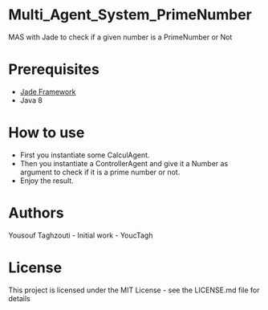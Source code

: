 # Multi_Agent_System_PrimeNumber
MAS with Jade to check if a given number is a PrimeNumber or Not

# Prerequisites
* [Jade Framework](https://jade.tilab.com/)
* Java 8

# How to use
  * First you instantiate some CalculAgent. 
  * Then you instantiate a ControllerAgent and give it a Number as argument to check if it is a prime number or not. 
  * Enjoy the result. 

# Authors
Yousouf Taghzouti - Initial work - YoucTagh

# License
This project is licensed under the MIT License - see the LICENSE.md file for details
